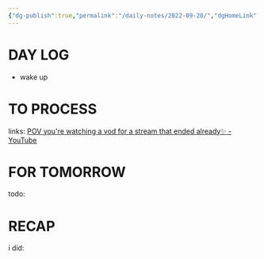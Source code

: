```yaml
---
{"dg-publish":true,"permalink":"/daily-notes/2022-09-20/","dgHomeLink":true,"dgPassFrontmatter":false,"dgShowBacklinks":true,"dgShowLocalGraph":true,"dgShowInlineTitle":true}
---
```



# DAY LOG
- wake up
# TO PROCESS
links: [POV you're watching a vod for a stream that ended already✨ - YouTube](https://www.youtube.com/watch?v=GZ7NCSTQavg)

# FOR TOMORROW
todo:
# RECAP
i did:


